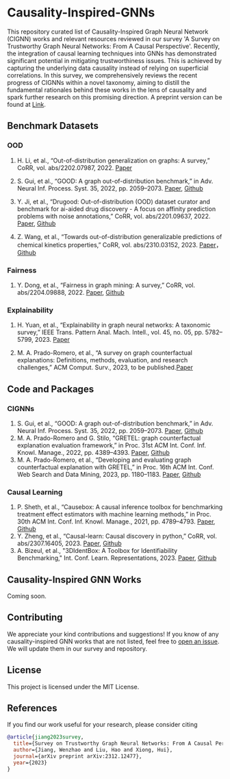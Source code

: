 # Causality-Inspired-GNNs

This repository curated list of Causality-Inspired Graph Neural Network (CIGNN) works and relevant resources reviewed in our survey 'A Survey on Trustworthy Graph Neural Networks: From A Causal Perspective'. Recently, the integration of causal learning techniques into GNNs has demonstrated significant potential in mitigating trustworthiness issues. This is achieved by capturing the underlying data causality instead of relying on superficial correlations. In this survey, we comprehensively reviews the recent progress of CIGNNs within a novel taxonomy, aiming to distill the fundamental rationales behind these works in the lens of causality and spark further research on this promising direction. A preprint version can be found at [Link](http://arxiv.org/abs/2312.12477).

## Benchmark Datasets

### OOD
1. H. Li, et al., “Out-of-distribution generalization on graphs: A survey,” CoRR, vol. abs/2202.07987, 2022. [Paper](https://arxiv.org/pdf/2202.07987)

2. S. Gui, et al., “GOOD: A graph out-of-distribution benchmark,” in Adv. Neural Inf. Process. Syst. 35, 2022, pp. 2059–2073. [Paper](https://proceedings.neurips.cc/paper_files/paper/2022/file/0dc91de822b71c66a7f54fa121d8cbb9-Paper-Datasets_and_Benchmarks.pdf), [Github](https://github.com/divelab/GOOD/)

3. Y. Ji, et al., “Drugood: Out-of-distribution (OOD) dataset curator and benchmark for ai-aided drug discovery - A focus on affinity prediction problems with noise annotations,” CoRR, vol. abs/2201.09637, 2022. [Paper](https://arxiv.org/pdf/2201.09637), [Github](https://github.com/tencent-ailab/DrugOOD)

4. Z. Wang, et al., “Towards out-of-distribution generalizable predictions of chemical kinetics properties,” CoRR, vol. abs/2310.03152, 2023. [Paper](https://arxiv.org/pdf/2310.03152)，[Github](https://github.com/zihao-wang/ReactionOOD)

### Fairness
1. Y. Dong, et al., “Fairness in graph mining: A survey,” CoRR, vol. abs/2204.09888, 2022. [Paper](https://ieeexplore.ieee.org/iel7/69/4358933/10097603.pdf), [Github](https://github.com/yushundong/Graph-Mining-Fairness-Data)

### Explainability
1. H. Yuan, et al., “Explainability in graph neural networks: A taxonomic survey,” IEEE Trans. Pattern Anal. Mach. Intell., vol. 45, no. 05, pp. 5782–5799, 2023. [Paper](https://ieeexplore.ieee.org/iel7/34/4359286/09875989.pdf)

2. M. A. Prado-Romero, et al., “A survey on graph counterfactual explanations: Definitions, methods, evaluation, and research challenges,” ACM Comput. Surv., 2023, to be published.[Paper](https://dl.acm.org/doi/pdf/10.1145/3618105)

## Code and Packages
### CIGNNs
1. S. Gui, et al., “GOOD: A graph out-of-distribution benchmark,” in Adv. Neural Inf. Process. Syst. 35, 2022, pp. 2059–2073. [Paper](https://proceedings.neurips.cc/paper_files/paper/2022/file/0dc91de822b71c66a7f54fa121d8cbb9-Paper-Datasets_and_Benchmarks.pdf), [Github](https://github.com/divelab/GOOD/)
2. M. A. Prado-Romero and G. Stilo, “GRETEL: graph counterfactual explanation evaluation framework,” in Proc. 31st ACM Int. Conf. Inf. Knowl. Manage., 2022, pp. 4389–4393. [Paper](https://dl.acm.org/doi/pdf/10.1145/3511808.3557608), [Github](https://github.com/MarioTheOne/GRETEL)
3. M. A. Prado-Romero, et al., “Developing and evaluating graph counterfactual explanation with GRETEL,” in Proc. 16th ACM Int. Conf. Web Search and Data Mining, 2023, pp. 1180–1183. [Paper](https://dl.acm.org/doi/pdf/10.1145/3539597.3573026), [Github](https://github.com/MarioTheOne/GRETEL)

### Causal Learning
1. P. Sheth, et al., “Causebox: A causal inference toolbox for benchmarking treatment effect estimators with machine learning methods,” in Proc. 30th ACM Int. Conf. Inf. Knowl. Manage., 2021, pp. 4789–4793. [Paper](https://dl.acm.org/doi/pdf/10.1145/3459637.3481974), [Github](https://github.com/paras2612/CauseBox)
2. Y. Zheng, et al., “Causal-learn: Causal discovery in python,” CoRR, vol. abs/2307.16405, 2023. [Paper](https://arxiv.org/pdf/2307.16405), [Github](https://github.com/py-why/causal-learn)
3. A. Bizeul, et al., "3DIdentBox: A Toolbox for Identifiability Benchmarking," Int. Conf. Learn. Representations, 2023. [Paper](https://www.cclear.cc/2023/AcceptedDatasets/bizeul23a.pdf), [Github](https://github.com/alicebizeul/3DIdentBox)

## Causality-Inspired GNN Works

Coming soon.

<!-- Repeat the above format for each relevant work -->

## Contributing

We appreciate your kind contributions and suggestions! If you know of any causality-inspired GNN works that are not listed, feel free to [open an issue](https://github.com/usail-hkust/Causality-Inspired-GNNs/issues). We will update them in our survey and repository.

## License

This project is licensed under the MIT License.

## References

If you find our work useful for your research, please consider citing

```bibtex
@article{jiang2023survey,
  title={Survey on Trustworthy Graph Neural Networks: From A Causal Perspective},
  author={Jiang, Wenzhao and Liu, Hao and Xiong, Hui},
  journal={arXiv preprint arXiv:2312.12477},
  year={2023}
}
```
